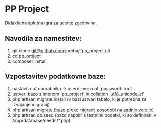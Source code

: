 PP Project
==========

Didakticna spletna igra za ucenje zgodovine.

Navodila za namestitev:
-----------------------

1. git clone git@github.com:jurebajt/pp_project.git
2. cd pp_project
3. composer install


Vzpostavitev podatkovne baze:
-----------------------------

1. nastavi root uporabnika -> username: root, password: root
2. ustvari bazo z imenom 'pp_project' in collation 'utf8_unicode_ci'
3. php artisan migrate:install (v bazi ustvari tabelo, ki je potrebna za izvajanje migracij)
4. php artisan migrate (bazo preko migracij posodobi na zadnjo verzijo)
5. php artisan db:seed (bazo napolni s testnimi podatki, ki so definirani v /app/database/seeds/*.php)